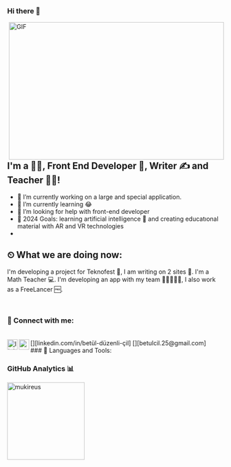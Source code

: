 ### Hi there 👋
<img align="right" alt="GIF" src="![image](https://github.com/Betulduzenlicil/Betulduzenlicil/assets/130503572/51775620-e3eb-4db7-8fd7-8d9e1de6ee85)
![Uploading image.png…]()
?raw=true" width="500" height="320" />

## I'm a  👨‍🎓, Front End Developer 🚀, Writer ✍ and Teacher 👨‍🎓!
- 🔭 I’m currently working on a large and special application.
- 🌱 I’m currently learning 😂
- 🤔 I’m looking for help with front-end developer
- 🥅 2024 Goals:  learning artificial intelligence 🤖 and creating educatıonal material with AR and VR technologies
-
## ⏲ What we are doing now:
I'm developing a project for Teknofest 🚀, I am writing on 2 sites 📃.
I'm a Math Teacher 💻. I'm developing an app with my team 👨🏼‍🤝‍👨🏻,
I also work as a FreeLancer 🆓.

<br />

### 📩 Connect with me:
<br/>
[<img align="left" alt="linkedin | LinkedIn" width="24px" src="https://raw.githubusercontent.com/peterthehan/peterthehan/master/assets/linkedin.svg" />][linkedin.com/in/betül-düzenli-çil]
[<img align="left" height="24" width="24" src="https://cdn.jsdelivr.net/npm/simple-icons@v4/icons/gmail.svg" />][betulcil.25@gmail.com]

<br/>
### 🔧 Languages and Tools:





### GitHub Analytics 📊

  <img height="180em" align="left" src="https://github-readme-stats.vercel.app/api/top-langs?username=Betulduzenlicil&show_icons=true&locale=en&layout=compact&langs_count=8&theme=radical" alt="mukireus"/>




